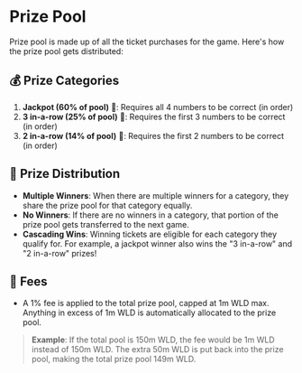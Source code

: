 # Prize Pool

Prize pool is made up of all the ticket purchases for the game. Here's how the prize pool gets distributed:

## 💰 Prize Categories

1. **Jackpot (60% of pool)** 🌟: Requires all 4 numbers to be correct (in order)
2. **3 in-a-row (25% of pool)** 🥈: Requires the first 3 numbers to be correct (in order)
3. **2 in-a-row (14% of pool)** 🥉: Requires the first 2 numbers to be correct (in order)

## 🧮 Prize Distribution

- **Multiple Winners**: When there are multiple winners for a category, they share the prize pool for that category equally.
- **No Winners**: If there are no winners in a category, that portion of the prize pool gets transferred to the next game.
- **Cascading Wins**: Winning tickets are eligible for each category they qualify for. For example, a jackpot winner also wins the "3 in-a-row" and "2 in-a-row" prizes!

## 💸 Fees

- A 1% fee is applied to the total prize pool, capped at 1m WLD max. Anything in excess of 1m WLD is automatically allocated to the prize pool.

> **Example**: If the total pool is 150m WLD, the fee would be 1m WLD instead of 150m WLD. The extra 50m WLD is put back into the prize pool, making the total prize pool 149m WLD.
